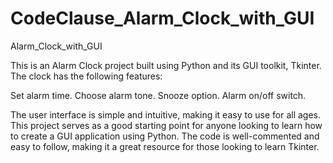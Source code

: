 # CodeClause_Alarm_Clock_with_GUI
Alarm_Clock_with_GUI

This is an Alarm Clock project built using Python and its GUI toolkit, Tkinter. The clock has the following features:

Set alarm time.
Choose alarm tone.
Snooze option.
Alarm on/off switch.

The user interface is simple and intuitive, making it easy to use for all ages. This project serves as a good starting point for anyone looking to learn how to create a GUI application using Python. The code is well-commented and easy to follow, making it a great resource for those looking to learn Tkinter.
